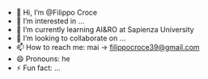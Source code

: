 - 👋 Hi, I’m @Filippo Croce
- 👀 I’m interested in ...
- 🌱 I’m currently learning AI&RO at Sapienza University
- 💞️ I’m looking to collaborate on ...
- 📫 How to reach me: mai -> filippocroce39@gmail.com
- 😄 Pronouns: he
- ⚡ Fun fact: ...

<!---
FilippoCrc/FilippoCrc is a ✨ special ✨ repository because its `README.md` (this file) appears on your GitHub profile.
You can click the Preview link to take a look at your changes.
--->
